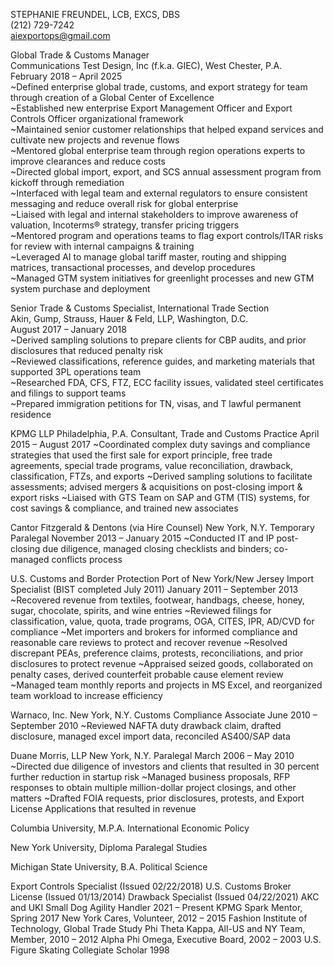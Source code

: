 STEPHANIE FREUNDEL, LCB, EXCS, DBS<br>
(212) 729-7242<br>
aiexportops@gmail.com<br>

<p>Global Trade & Customs Manager<br>
Communications Test Design, Inc (f.k.a. GIEC), West Chester, P.A.<br>
February 2018 – April 2025<br>
~Defined enterprise global trade, customs, and export strategy for team through creation of a Global Center of Excellence<br>
~Established new enterprise Export Management Officer and Export Controls Officer organizational framework<br>
~Maintained senior customer relationships that helped expand services and cultivate new projects and revenue flows<br>
~Mentored global enterprise team through region operations experts to improve clearances and reduce costs<br>
~Directed global import, export, and SCS annual assessment program from kickoff through remediation<br>
~Interfaced with legal team and external regulators to ensure consistent messaging and reduce overall risk for global enterprise<br>
~Liaised with legal and internal stakeholders to improve awareness of valuation, Incoterms® strategy, transfer pricing triggers<br>
~Mentored program and operations teams to flag export controls/ITAR risks for review with internal campaigns & training<br>
~Leveraged AI to manage global tariff master, routing and shipping matrices, transactional processes, and develop procedures<br>
~Managed GTM system initiatives for greenlight processes and new GTM system purchase and deployment<br></p>

<p>Senior Trade & Customs Specialist, International Trade Section<br>
Akin, Gump, Strauss, Hauer & Feld, LLP, Washington, D.C.<br>
August 2017 – January 2018<br>
~Derived sampling solutions to prepare clients for CBP audits, and prior disclosures that reduced penalty risk<br>
~Reviewed classifications, reference guides, and marketing materials that supported 3PL operations team<br>
~Researched FDA, CFS, FTZ, ECC facility issues, validated steel certificates and filings to support teams<br>
~Prepared immigration petitions for TN, visas, and T lawful permanent residence<br></p>

KPMG LLP Philadelphia, P.A.
Consultant, Trade and Customs Practice April 2015 – August 2017
~Coordinated complex duty savings and compliance strategies that used the first sale for export principle, free trade
agreements, special trade programs, value reconciliation, drawback, classification, FTZs, and exports
~Derived sampling solutions to facilitate assessments; advised mergers & acquisitions on post-closing import & export risks
~Liaised with GTS Team on SAP and GTM (TIS) systems, for cost savings & compliance, and trained new associates

Cantor Fitzgerald & Dentons (via Hire Counsel) New York, N.Y.
Temporary Paralegal November 2013 – January 2015
~Conducted IT and IP post-closing due diligence, managed closing checklists and binders; co-managed conflicts process

U.S. Customs and Border Protection Port of New York/New Jersey
Import Specialist (BIST completed July 2011) January 2011 – September 2013
~Recovered revenue from textiles, footwear, handbags, cheese, honey, sugar, chocolate, spirits, and wine entries
~Reviewed filings for classification, value, quota, trade programs, OGA, CITES, IPR, AD/CVD for compliance
~Met importers and brokers for informed compliance and reasonable care reviews to protect and recover revenue
~Resolved discrepant PEAs, preference claims, protests, reconciliations, and prior disclosures to protect revenue
~Appraised seized goods, collaborated on penalty cases, derived counterfeit probable cause element review
~Managed team monthly reports and projects in MS Excel, and reorganized team workload to increase efficiency

Warnaco, Inc. New York, N.Y.
Customs Compliance Associate June 2010 – September 2010
~Reviewed NAFTA duty drawback claim, drafted disclosure, managed excel import data, reconciled AS400/SAP data

Duane Morris, LLP New York, N.Y.
Paralegal March 2006 – May 2010
~Directed due diligence of investors and clients that resulted in 30 percent further reduction in startup risk
~Managed business proposals, RFP responses to obtain multiple million-dollar project closings, and other matters
~Drafted FOIA requests, prior disclosures, protests, and Export License Applications that resulted in revenue

Columbia University, M.P.A.
International Economic Policy

New York University, Diploma
Paralegal Studies

Michigan State University, B.A.
Political Science

Export Controls Specialist (Issued 02/22/2018) 
U.S. Customs Broker License (Issued 01/13/2014)
Drawback Specialist (Issued 04/22/2021) 
AKC and UKI Small Dog Agility Handler 2021 – Present
KPMG Spark Mentor, Spring 2017 
New York Cares, Volunteer, 2012 – 2015
Fashion Institute of Technology, Global Trade Study 
Phi Theta Kappa, All-US and NY Team, Member, 2010 – 2012
Alpha Phi Omega, Executive Board, 2002 – 2003
U.S. Figure Skating Collegiate Scholar 1998
